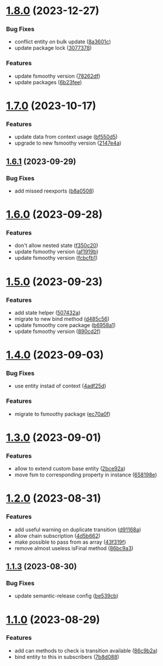 # [1.8.0](https://github.com/fsmoothy/typeorm-fsm/compare/v1.7.0...v1.8.0) (2023-12-27)


### Bug Fixes

* conflict entity on bulk update ([8a3601c](https://github.com/fsmoothy/typeorm-fsm/commit/8a3601c35c1a48ba9fd741abe4693ba9084450fb))
* update package lock ([3077378](https://github.com/fsmoothy/typeorm-fsm/commit/30773789e584b03d0c6c81966d6aa73b702e30ff))


### Features

* update fsmoothy version ([78262df](https://github.com/fsmoothy/typeorm-fsm/commit/78262df367e175bf543d1d148a561d6c09d9d6db))
* update packages ([6b23fee](https://github.com/fsmoothy/typeorm-fsm/commit/6b23fee86d91bc2f5353b14ccdc331a801657f6f))

# [1.7.0](https://github.com/fsmoothy/typeorm-fsm/compare/v1.6.1...v1.7.0) (2023-10-17)


### Features

* update data from context usage ([bf550d5](https://github.com/fsmoothy/typeorm-fsm/commit/bf550d518f2f0693cfa7bd9894cc3ae41dfe549a))
* upgrade to new fsmoothy version ([2147e4a](https://github.com/fsmoothy/typeorm-fsm/commit/2147e4abc0a3beca7436335249515e71f0064ba2))

## [1.6.1](https://github.com/fsmoothy/typeorm-fsm/compare/v1.6.0...v1.6.1) (2023-09-29)


### Bug Fixes

* add missed reexports ([b8a0508](https://github.com/fsmoothy/typeorm-fsm/commit/b8a050815b9ccbe100d7da2137117503a961f341))

# [1.6.0](https://github.com/fsmoothy/typeorm-fsm/compare/v1.5.0...v1.6.0) (2023-09-28)


### Features

* don't allow nested state ([f350c20](https://github.com/fsmoothy/typeorm-fsm/commit/f350c209a97c83e15fdd378c37db0cccb984b108))
* update fsmoothy version ([af1919b](https://github.com/fsmoothy/typeorm-fsm/commit/af1919b81ba787f3d64ba57142505312f2087c6a))
* update fsmoothy version ([fcbcfb1](https://github.com/fsmoothy/typeorm-fsm/commit/fcbcfb11bc77a477d4d19eecfcd27da6500de43f))

# [1.5.0](https://github.com/fsmoothy/typeorm-fsm/compare/v1.4.0...v1.5.0) (2023-09-23)


### Features

* add state helper ([507432a](https://github.com/fsmoothy/typeorm-fsm/commit/507432a85582837b206890e511fb01834c3ba2e4))
* migrate to new bind method ([d485c56](https://github.com/fsmoothy/typeorm-fsm/commit/d485c56d3bd8de977f9e3394b6a23eb9c6ef7325))
* update fsmoothy core package ([b6958a1](https://github.com/fsmoothy/typeorm-fsm/commit/b6958a1fd47312b66667fd952f64904c9d9ec7cd))
* update fsmoothy version ([890cd2f](https://github.com/fsmoothy/typeorm-fsm/commit/890cd2f1194093968c89b1471cfcf56d3c5f8fba))

# [1.4.0](https://github.com/fsmoothy/typeorm-fsm/compare/v1.3.0...v1.4.0) (2023-09-03)


### Bug Fixes

* use entity instad of context ([4adf25d](https://github.com/fsmoothy/typeorm-fsm/commit/4adf25d40730d1ad0b781305676ff6c46ad1b5d5))


### Features

* migrate to fsmoothy package ([ec70a0f](https://github.com/fsmoothy/typeorm-fsm/commit/ec70a0fd0ea2cfec68ec54f239f267e79dffb5d0))

# [1.3.0](https://github.com/bondiano/typeorm-fsm/compare/v1.2.0...v1.3.0) (2023-09-01)


### Features

* allow to extend custom base entity ([2bce92a](https://github.com/bondiano/typeorm-fsm/commit/2bce92a9cee6022a143946033731c671dadb3a8f))
* move fsm to corresponding property in instance ([658198e](https://github.com/bondiano/typeorm-fsm/commit/658198e9511b10a3a5bf3a42ef5359f5f962abff))

# [1.2.0](https://github.com/bondiano/typeorm-fsm/compare/v1.1.3...v1.2.0) (2023-08-31)


### Features

* add useful warning on duplicate transition ([d91168a](https://github.com/bondiano/typeorm-fsm/commit/d91168a6cc52cf016942d4405a16db4337699b7c))
* allow chain subscription ([4d5b662](https://github.com/bondiano/typeorm-fsm/commit/4d5b662108bb3993e051d81dbb1beaccf5aff057))
* make possible to pass from as array ([43f319f](https://github.com/bondiano/typeorm-fsm/commit/43f319ff41a781d38754202c675baa0ddb1983bc))
* remove almost useless isFinal method ([86bc9a3](https://github.com/bondiano/typeorm-fsm/commit/86bc9a35549d6cf714b38b94aaa27c8dc72adaf7))

## [1.1.3](https://github.com/bondiano/typeorm-fsm/compare/v1.1.2...v1.1.3) (2023-08-30)


### Bug Fixes

* update semantic-release config ([be539cb](https://github.com/bondiano/typeorm-fsm/commit/be539cb0ab1f81098a84962d7f800d7486264284))

# [1.1.0](https://github.com/bondiano/typeorm-fsm/compare/v1.0.0...v1.1.0) (2023-08-29)


### Features

* add can<event> methods to check is transition available ([86c9b2a](https://github.com/bondiano/typeorm-fsm/commit/86c9b2aa7759b67de776f3481ad1b817e35560bc))
* bind entity to this in subscribers ([7b8d088](https://github.com/bondiano/typeorm-fsm/commit/7b8d088fcd9bd377b97891123684b69211b0ebde))
